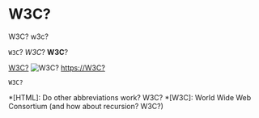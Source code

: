 # W3C?

W3C? w3c?

`W3C`? *W3C*? **W3C**?

[W3C?](W3C? "W3C?") ![W3C?](W3C? "W3C?") <https://W3C?>

```W3C?
W3C?
```

*[HTML]: Do other abbreviations work? W3C?
*[W3C]: World Wide Web Consortium (and how about recursion? W3C?)